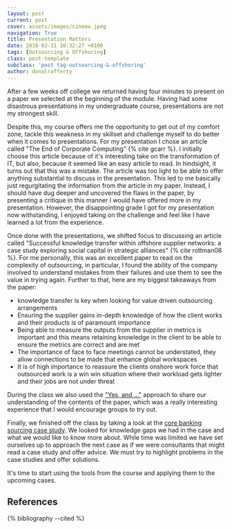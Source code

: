 ```yaml
---
layout: post
current: post
cover: assets/images/cinema.jpeg
navigation: True
title: Presentation Matters
date: 2018-03-31 10:32:27 +0100
tags: [Outsourcing & Offshoring]
class: post-template
subclass: 'post tag-outsourcing-&-offshoring'
author: donalrafferty
---
```


After a few weeks off college we returned having four minutes to present on a paper we selected at the beginning of the module. Having had some disastrous presentations in my undergraduate course, presentations are not my strongest skill.

Despite this, my course offers me the opportunity to get out of my comfort zone, tackle this weakness in my skillset and challenge myself to do better when it comes to presentations. For my presentation I chose an article called "The End of Corporate Computing" {% cite gcarr %}. I initially choose this article because of it's interesting take on the transformation of IT, but also, because it seemed like an easy article to read. In hindsight, it turns out that this was a mistake. The article was too light to be able to offer anything substantial to discuss in the presentation. This led to me basically just regurgitating the information from the article in my paper. Instead, I should have dug deeper and uncovered the flaws in the paper, by presenting a critique in this manner I would have offered more in my presentation. However, the disappointing grade I got for my presentation now withstanding, I enjoyed taking on the challenge and feel like I have learned a lot from the experience.

Once done with the presentations, we shifted focus to discussing an article called "Successful knowledge transfer within offshore supplier networks: a case study exploring social capital in strategic alliances" {% cite rottman08 %}. For me personally, this was an excellent paper to read on the complexity of outsourcing, in particular, I found the ability of the company involved to understand mistakes from their failures and use them to see the value in trying again. Further to that, here are my biggest takeaways from the paper:

* knowledge transfer is key when looking for value driven outsourcing arrangements
* Ensuring the supplier gains in-depth knowledge of how the client works and their products is of paramount importance
* Being able to measure the outputs from the supplier in metrics is important and this means retaining knowledge in the client to be able to ensure the metrics are correct and are met
* The importance of face to face meetings cannot be understated, they allow connections to be made that enhance global workspaces
* It is of high importance to reassure the clients onshore work force that outsourced work is a win win situation where their workload gets lighter and their jobs are not under threat

During the class we also used the ["Yes, and ..."][yes] approach to share our understanding of the contents of the paper, which was a really interesting experience that I would encourage groups to try out.

Finally, we finished off the class by taking a look at the [core banking sourcing case study][core]. We looked for knowledge gaps we had in the case and what we would like to know more about. While time was limited we have set ourselves up to approach the next case as if we were consultants that might read a case study and offer advice. We must try to highlight problems in the case studies and offer solutions.

It's time to start using the tools from the course and applying them to the upcoming cases.

References
----------

{% bibliography --cited %}

[core]: https://managingglobalsourcing.blogspot.ie/2011/01/core-banking-source.html?m=0
[yes]: https://en.wikipedia.org/wiki/Yes,_and...
